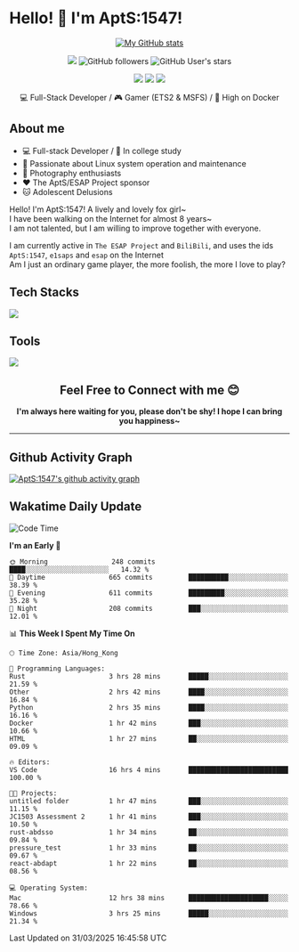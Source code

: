 # Hello! 👋 I'm AptS:1547! 

<div align="center">

 [![My GitHub stats](https://github-readme-stats.vercel.app/api?username=AptS-1547&show_icons=true&theme=transparent)](https://github.com/AptS-1547)

 ![](https://komarev.com/ghpvc/?username=AptS-1547&color=blue&style=flat-square)
 ![GitHub followers](https://img.shields.io/github/followers/AptS-1547?style=flat-square)
 ![GitHub User's stars](https://img.shields.io/github/stars/AptS-1547?style=flat-square)
 
 [![](https://img.shields.io/badge/website-4493f8?style=for-the-badge&logo=About.me&logoColor=white)](https://esaps.net/)
 [![](https://img.shields.io/badge/RSS-4493f8?style=for-the-badge&logo=rss&logoColor=white)](https://esaps.net/feed/)
 [![](https://img.shields.io/badge/Email-4493f8?style=for-the-badge&logo=gmail&logoColor=white)](mailto:apts-1547@esaps.net)

 💻 Full-Stack Developer / 🎮 Gamer (ETS2 & MSFS) / 🐋 High on Docker

</div>

## About me

- 💻 Full-stack Developer / 🏫 In college study
- 📶 Passionate about Linux system operation and maintenance
- 📸 Photography enthusiasts
- ❤ The AptS/ESAP Project sponsor
- 🐱 Adolescent Delusions

Hello! I'm AptS:1547! A lively and lovely fox girl~  
I have been walking on the Internet for almost 8 years~  
I am not talented, but I am willing to improve together with everyone.  

I am currently active in `The ESAP Project` and `BiliBili`, and uses the ids `AptS:1547`, `e1saps` and `esap` on the Internet  
Am I just an ordinary game player, the more foolish, the more I love to play?  

## Tech Stacks
<a href="https://skillicons.dev">
  <img src="https://skillicons.dev/icons?i=py,arduino,php,html,css,javascript,typescript,bash,java,kotlin,vue,go,nodejs,cpp,rust,tailwind" />
</a>
   
## Tools

<a href="https://skillicons.dev">
  <img src="https://skillicons.dev/icons?i=ae,pr,ps,au,blender,visualstudio,vscode,androidstudio,idea,anaconda,gradle,maven,npm,vite,yarn,cloudflare,docker,git,github,githubactions,jenkins,nginx,workers,wordpress,sentry,grafana,prometheus,postgres,mysql,mongodb,redis" />
</a>

## <div align="center"> Feel Free to Connect with me 😊 </div>

**<div align="center">I'm always here waiting for you, please don't be shy! I hope I can bring you happiness~</div>**

----------------------

## Github Activity Graph

[![AptS:1547's github activity graph](https://github-readme-activity-graph.vercel.app/graph?username=AptS-1547&theme=react-dark)](https://github.com/AptS-1547)

## Wakatime Daily Update

<!--START_SECTION:waka-->
![Code Time](http://img.shields.io/badge/Code%20Time-370%20hrs%2046%20mins-blue)

**I'm an Early 🐤** 

```text
🌞 Morning                248 commits         ████░░░░░░░░░░░░░░░░░░░░░   14.32 % 
🌆 Daytime                665 commits         ██████████░░░░░░░░░░░░░░░   38.39 % 
🌃 Evening                611 commits         █████████░░░░░░░░░░░░░░░░   35.28 % 
🌙 Night                  208 commits         ███░░░░░░░░░░░░░░░░░░░░░░   12.01 % 
```


📊 **This Week I Spent My Time On** 

```text
🕑︎ Time Zone: Asia/Hong_Kong

💬 Programming Languages: 
Rust                     3 hrs 28 mins       █████░░░░░░░░░░░░░░░░░░░░   21.59 % 
Other                    2 hrs 42 mins       ████░░░░░░░░░░░░░░░░░░░░░   16.84 % 
Python                   2 hrs 35 mins       ████░░░░░░░░░░░░░░░░░░░░░   16.16 % 
Docker                   1 hr 42 mins        ███░░░░░░░░░░░░░░░░░░░░░░   10.66 % 
HTML                     1 hr 27 mins        ██░░░░░░░░░░░░░░░░░░░░░░░   09.09 % 

🔥 Editors: 
VS Code                  16 hrs 4 mins       █████████████████████████   100.00 % 

🐱‍💻 Projects: 
untitled folder          1 hr 47 mins        ███░░░░░░░░░░░░░░░░░░░░░░   11.15 % 
JC1503 Assessment 2      1 hr 41 mins        ███░░░░░░░░░░░░░░░░░░░░░░   10.50 % 
rust-abdsso              1 hr 34 mins        ██░░░░░░░░░░░░░░░░░░░░░░░   09.84 % 
pressure_test            1 hr 33 mins        ██░░░░░░░░░░░░░░░░░░░░░░░   09.67 % 
react-abdapt             1 hr 22 mins        ██░░░░░░░░░░░░░░░░░░░░░░░   08.56 % 

💻 Operating System: 
Mac                      12 hrs 38 mins      ████████████████████░░░░░   78.66 % 
Windows                  3 hrs 25 mins       █████░░░░░░░░░░░░░░░░░░░░   21.34 % 
```


 Last Updated on 31/03/2025 16:45:58 UTC
<!--END_SECTION:waka-->
